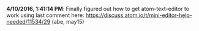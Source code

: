 
**4/10/2016, 1:41:14 PM**: Finally figured out how to get atom-text-editor to work using last comment here: https://discuss.atom.io/t/mini-editor-help-needed/11534/29 (abe, may15)
